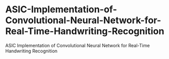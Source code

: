 # ASIC-Implementation-of-Convolutional-Neural-Network-for-Real-Time-Handwriting-Recognition
ASIC Implementation of Convolutional Neural Network for Real-Time Handwriting Recognition
